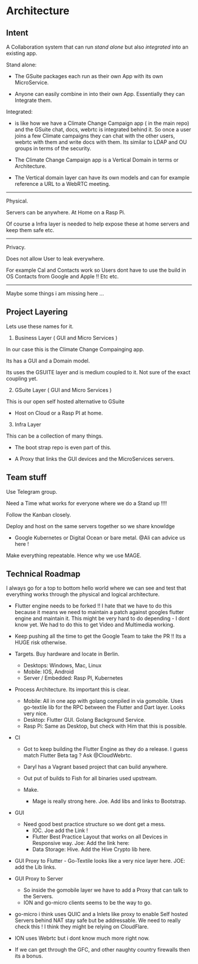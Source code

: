 # Architecture


## Intent

A Collaboration system that can run *stand alone* but also *integrated* into an existing app.


Stand alone:

- The GSuite packages each run as their own App with its own MicroService.

- Anyone can easily combine in into their own App. Essentially they can Integrate them.

Integrated:

- is like how we have a Climate Change Campaign app ( in the main repo) and the  GSuite chat, docs, webrtc is integrated behind it. So once a user joins a few Climate campaigns they can chat with the other users, webrtc with them and write docs with them. Its similar to LDAP and OU groups in terms of the security.

- The Climate Change Campaign app is a Vertical Domain in terms or Architecture.

- The Vertical domain layer can have its own models and can for example reference a URL to a WebRTC meeting.

---

Physical.

Servers can be anywhere. At Home on a Rasp Pi. 

Of course a Infra layer is needed to help expose these at home servers and keep them safe etc.

---

Privacy.

Does not allow User to leak everywhere. 

For example Cal and Contacts work so Users dont have to use the build in OS Contacts from Google and Apple !! Etc etc. 

---

Maybe some things i am missing here ... 


## Project Layering


Lets use these names for it.

1. Business Layer ( GUI and Micro Services )

In our case this is the Climate Change Compainging app.

Its has a GUI and a Domain model.

Its uses the GSUITE layer and is medium coupled to it. Not sure of the exact coupling yet.


2. GSuite Layer ( GUI and Micro Services )

This is our open self hosted alternative to GSuite

- Host on Cloud or a Rasp PI at home.

3. Infra Layer

This can be a collection of many things.

- The boot strap repo is even part of this.

- A Proxy that links the GUI devices and the MicroServices servers.



## Team stuff

Use Telegram group.

Need a Time what works for everyone where we do a Stand up !!!! 

Follow the Kanban closely.

Deploy and host on the same servers together so we share knowldge

- Google Kubernetes or Digital Ocean or bare metal. @Ali can advice us here !

Make everything repeatable. Hence why we use MAGE.



## Technical Roadmap

I always go for a top to bottom hello world where we can see and test that everything works through the physical and logical architecture.

- Flutter engine needs to be forked !! I hate that we have to do this because it means we need to maintain a patch against googles flutter engine and maintain it. This might be very hard to do depending - I dont know yet.
We had to do this to get Video and Multimedia working.
 - Keep pushing all the time to get the Google Team to take the PR !! Its a HUGE risk otherwise.

- Targets. Buy hardware and locate in Berlin.

	- Desktops: Windows, Mac, Linux
	- Mobile: IOS, Android
	- Server / Embedded: Rasp PI, Kubernetes

- Process Architecture. Its important this is clear.

	- Mobile: All in one app with golang compiled in via gomobile. Uses go-textile lib for the RPC between the Flutter and Dart layer. Looks very nice.
	- Desktop: Flutter GUI. Golang Background Service.
	- Rasp Pi: Same as Desktop, but check with Him that this is possible.

- CI
	- Got to keep building the Flutter Engine as they do a release. I guess match Flutter Beta tag ? Ask @CloudWebrtc.
	- Daryl has a Vagrant based project that can build anywhere. 
	- Out put of builds to Fish for all binaries used upstream.

	- Make.

		- Mage is really strong here. Joe. Add libs and links to Bootstrap.

- GUI

	- Need good best practice structure so we dont get a mess.
		- IOC. Joe add the Link !
		- Flutter Best Practice Layout that works on all Devices in Responsive way. Joe: Add the link here:
		- Data Storage: Hive. Add the Hive Crypto lib here.

- GUI Proxy to Flutter
		- Go-Textile looks like a very nice layer here. JOE: add the Lib links.

- GUI Proxy to Server

	- So inside the gomobile layer we have to add a Proxy that can talk to the Servers.
	- ION and go-micro clients seems to be the way to go.

- go-micro i think uses QUIC and a Inlets like proxy to enable Self hosted Servers behind NAT stay safe but be addressable. We need to really check this ! I think they might be relying on CloudFlare.

- ION uses Webrtc but i dont know much more right now.

- If we can get through the GFC, and other naughty country firewalls then its a bonus.
